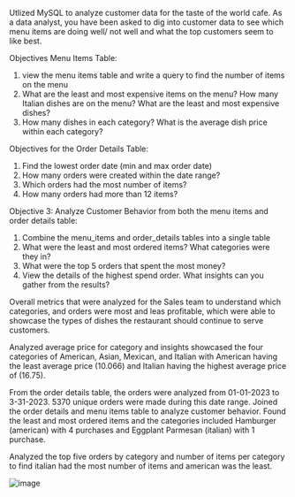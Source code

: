 Utlized MySQL to analyze customer data for the taste of the world cafe. As a data analyst, you have been asked to dig into customer data to see which menu items are doing well/ not well and what the top customers seem to like best. 

Objectives Menu Items Table: 
1. view the menu items table and write a query to find the number of items on the menu 
2. What are the least and most expensive items on the menu? How many Italian dishes are on the menu?
   What are the least and most expensive dishes? 
3. How many dishes in each category? What is the average dish price within each category?

Objectives for the Order Details Table: 
1. Find the lowest order date (min and max order date)
2. How many orders were created within the date range?
3. Which orders had the most number of items?
4. How many orders had more than 12 items?

Objective 3: Analyze Customer Behavior from both the menu items and order details table: 
1. Combine the menu_items and order_details tables into a single table
2. 	What were the least and most ordered items? What categories were they in?
3. 	What were the top 5 orders that spent the most money?
4. View the details of the highest spend order. What insights can you gather from the results? 

Overall metrics that were analyzed for the Sales team to understand which categories, and orders were most and leas profitable,
which were able to showcase the types of dishes the restaurant should continue to serve customers. 

Analyzed average price for category and insights showcased the four categories of American, Asian, Mexican, and Italian with 
American having the least average price (10.066) and Italian having the highest average price of (16.75). 

From the order details table, the orders were analyzed from 01-01-2023 to 3-31-2023. 5370 unique orders were made during this 
date range. Joined the order details and menu items table to analyze customer behavior. Found the least and most ordered items 
and the categories included Hamburger (american) with 4 purchases and Eggplant Parmesan (italian) with 1 purchase. 

Analyzed the top five orders by category and number of items per category to find italian had the most number of items and 
american was the least. 

![image](https://github.com/user-attachments/assets/3194f53c-28b6-4062-92ab-c24bc5a4e20e)

